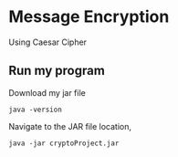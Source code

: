 # Message Encryption
Using Caesar Cipher

## Run my program
Download my jar file
```
java -version
```
Navigate to the JAR file location,
```
java -jar cryptoProject.jar
```
